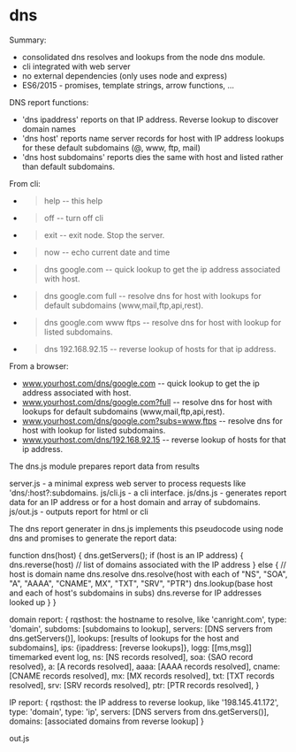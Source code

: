 # dns

Summary:
- consolidated dns resolves and lookups from the node dns module.
- cli integrated with web server
- no external dependencies (only uses node and express)
- ES6/2015 - promises, template strings, arrow functions, ...

DNS report functions:
- 'dns ipaddress' reports on that IP address.  Reverse lookup to discover domain names
- 'dns host' reports name server records for host with IP address lookups for these default subdomains (@, www, ftp, mail)
- 'dns host subdomains' reports dies the same with host and listed rather than default subdomains.

From cli:
- > help  -- this help
- > off   -- turn off cli
- > exit  -- exit node.  Stop the server.
- > now   -- echo current date and time
- > dns google.com          -- quick lookup to get the ip address associated with host.
- > dns google.com full     -- resolve dns for host with lookups for default subdomains (www,mail,ftp,api,rest).
- > dns google.com www ftps -- resolve dns for host with lookup for listed subdomains.
- > dns 192.168.92.15       -- reverse lookup of hosts for that ip address.

From a browser:
- www.yourhost.com/dns/google.com               -- quick lookup to get the ip address associated with host.
- www.yourhost.com/dns/google.com?full          -- resolve dns for host with lookups for default subdomains (www,mail,ftp,api,rest).
- www.yourhost.com/dns/google.com?subs=www,ftps -- resolve dns for host with lookup for listed subdomains.
- www.yourhost.com/dns/192.168.92.15            -- reverse lookup of hosts for that ip address.

The dns.js module prepares report data from results 

server.js - a minimal express web server to process requests like 'dns/:host?:subdomains.
js/cli.js - a cli interface.
js/dns.js - generates report data for an IP address or for a host domain and array of subdomains.
js/out.js - outputs report for html or cli

The dns report generater in dns.js implements this pseudocode using node dns and promises to generate the report data:

function dns(host) {
  dns.getServers();
  if (host is an IP address) {
    dns.reverse(host) // list of domains associated with the IP address
  } else { // host is domain name
    dns.resolve
    dns.resolve(host with each of "NS", "SOA", "A", "AAAA", "CNAME", MX", "TXT", "SRV", "PTR")
    dns.lookup(base host and each of host's subdomains in subs)
    dns.reverse for IP addresses looked up
  }
}
  
domain report: {
    rqsthost: the hostname to resolve, like 'canright.com',
    type:     'domain',
    subdoms:  [subdomains to lookup],
    servers:  [DNS servers from dns.getServers()],
    lookups:  [results of lookups for the host and subdomains],
    ips:      {ipaddress: [reverse lookups]},
    logg:     [[ms,msg]] timemarked event log,
    ns:       [NS records resolved],
    soa:      {SAO record resolved},
    a:        [A records resolved],
    aaaa:     [AAAA records resolved],
    cname:    [CNAME records resolved],
    mx:       [MX records resolved],
    txt:      [TXT records resolved],
    srv:      [SRV records resolved],
    ptr:      [PTR records resolved],
}

IP report: {
    rqsthost: the IP address to reverse lookup, like '198.145.41.172',
    type:     'domain',
    type:     'ip',
    servers: [DNS servers from dns.getServers()],
    domains: [associated domains from reverse lookup]
}

out.js 
